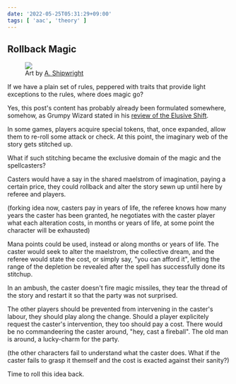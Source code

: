 ```yaml
---
date: '2022-05-25T05:31:29+09:00'
tags: [ 'aac', 'theory' ]
---
```


## Rollback Magic

<figure class="right large noborder capright">
<a href="https://www.artstation.com/artwork/J9Jvgv"><img src="images/20210211_weave.jpg" loading="lazy" /></a>
<figcaption>Art by <a href="https://www.artstation.com/artwork/J9Jvgv">A. Shipwright</a></figcaption>
</figure>

If we have a plain set of rules, peppered with traits that provide light exceptions to the rules, where does magic go?

Yes, this post's content has probably already been formulated somewhere, somehow, as Grumpy Wizard stated in his [review of the Elusive Shift](https://grumpywizard.home.blog/2022/03/31/review-the-elusive-shift-how-role-playing-games-forged-their-identity/).

In some games, players acquire special tokens, that, once expanded, allow them to re-roll some attack or check. At this point, the imaginary web of the story gets stitched up.

What if such stitching became the exclusive domain of the magic and the spellcasters?

Casters would have a say in the shared maelstrom of imagination, paying a certain price, they could rollback and alter the story sewn up until here by referee and players.

(forking idea now, casters pay in years of life, the referee knows how many years the caster has been granted, he negotiates with the caster player what each alteration costs, in months or years of life, at some point the character will be exhausted)

Mana points could be used, instead or along months or years of life. The caster would seek to alter the maelstrom, the collective dream, and the referee would state the cost, or simply say, "you can afford it", letting the range of the depletion be revealed after the spell has successfully done its stitchup.

In an ambush, the caster doesn't fire magic missiles, they tear the thread of the story and restart it so that the party was not surprised.

The other players should be prevented from intervening in the caster's labour, they should play along the change. Should a player explicitely request the caster's intervention, they too should pay a cost. There would be no commandeering the caster around, "hey, cast a fireball". The old man is around, a lucky-charm for the party.

(the other characters fail to understand what the caster does. What if the caster fails to grasp it themself and the cost is exacted against their sanity?)

Time to roll this idea back.

